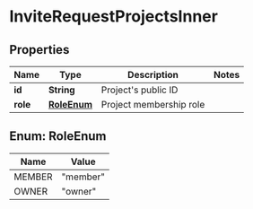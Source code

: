 

# InviteRequestProjectsInner


## Properties

| Name | Type | Description | Notes |
|------------ | ------------- | ------------- | -------------|
|**id** | **String** | Project&#39;s public ID |  |
|**role** | [**RoleEnum**](#RoleEnum) | Project membership role |  |



## Enum: RoleEnum

| Name | Value |
|---- | -----|
| MEMBER | &quot;member&quot; |
| OWNER | &quot;owner&quot; |



